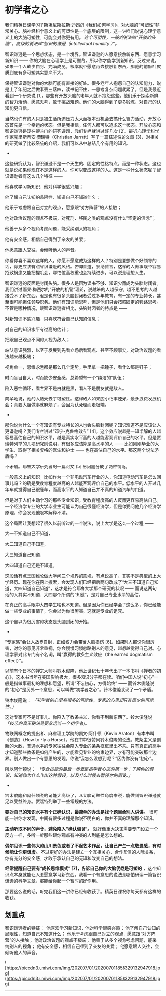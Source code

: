 # 初学者之心

我们精英日课学习了斯坦尼斯拉斯·迪昂的《我们如何学习》，对大脑的“可塑性”非常关心。脑神经科学意义上的可塑性是一个底层的限制，这一讲咱们说说心理学意义上的大脑可塑性，可能会对你更有用。 *这个可塑性，一般的说法叫“开放的头脑”，高级的说法叫“智识的谦逊（intellectual humility ）”。*

智识谦逊是一个思想状态，是一个境界。智识谦逊的人愿意接触新东西、愿意学习新知识 —— 你的大脑在心理学上是可塑的，所以你才能学到新知识。反过来说，如果一个人故步自封、充满成见，根本就不愿意再去接触新东西，那他的前额叶皮质到底有多可塑其实意义不大。

保持智识谦逊对你的大脑可能有直接的好处。很多老年人抱怨自己的认知能力，说是上了年纪之后做事丢三落四，读书记不住，一思考复杂问题就累了，但是我最近看到一个研究说 [1]，那些有开放头脑的老年人就不抱怨这些。他们乐于探索新鲜的智力活动，愿意思考，敢于挑战难题。他们的大脑得到了更多锻炼，对自己的认知能更自信。

当然也许有的人只是被生活所迫压力太大而根本没机会去搞什么智力活动，开放心态首先是一个幸运的状态。但是我相信，任何人都可以追求这个状态。开放心态和智识谦逊是现在很热门的研究课题，我们专栏就讲过好几次 [2]。最近心理学科学作家克里斯蒂安·贾瑞特（Christian Jarrett）写了一篇综述性的文章 [3]，对相关的研究做了比较系统的介绍，我们可以从中总结几个有用的知识。

*

这些研究认为，智识谦逊不是一个天生的、固定的性格特点，而是一种状态。这也就是说如果你现在不是这样的人，你可以变成这样的人。这是一种什么状态呢？智识谦逊者有这么几个特征 ——

他喜欢学习新知识，他对科学很感兴趣；

他了解自己认知的局限性，知道自己不知道什么；

他乐于考虑跟自己对立的观点，愿意跟“对方阵营”的人接触；

他对政治议题的观点不极端，对死刑、移民之类的观点没有什么“坚定的信念”；

他善于从多个视角考虑问题，能采纳别人的视角；

他有安全感，相信自己得到了亲友的关爱；

他愿意跟人交往，会倾听他人的声音。

你看你喜不喜欢这样的人，你愿不愿意成为这样的人？特别是要想做个好领导的话，你更应该有点智识谦逊的风格。咨诹善道，察纳雅言，这样的人做事既不容易招致祸患又能把握机会，哪怕位高权重也会持续进步，可以说是理想人生。

智识谦逊的反面是封闭头脑。很多人是因为读书不够、知识少而成为头脑封闭者。我们讲过雨果·梅西尔的“开放的机警”理论，说越笨的人越保守，越不思考的人越接受不了新东西。但是也有很多头脑封闭者受过多年教育，有一定的专业特长，甚至很可能担任领导职务。他们有知识能思考，但是他们只会按照固定的套路思考。不管是哪种情况，跟智识谦逊者相比，头脑封闭者的特点是 ——

对新知识不感兴趣，只喜欢符合自己认知的信息；

对自己的知识水平有过高的估计；

把跟自己观点不同的人视为敌人；

站队意识强烈，以至于发展到先看立场后看观点、甚至不顾事实，对政治议题的看法越来越极端；

视角单一，思维永远都是那么几个定势，手里拿一把锤子，看什么都是钉子；

时而盲目自大，时而缺少安全感，总希望有一个“纯洁的”队伍；

陷入恶性循环，看世界不是白就是黑，看人不是朋友就是敌人。

简单地说，他的大脑失去了可塑性。这样的人如果胆小怕事还好，最多浪费发展机会；真要大胆做事就麻烦了，会因为认死理而走极端。

*

那你说为什么一个有知识有专业特长的人也会头脑封闭呢？知识难道不是应该让人更谦逊吗？我们专栏讲过“邓宁-克鲁格效应” [4]，这个效应说越是一知半解的人越容易高估自己的知识水平，越是真实水平高的人越能客观评价自己的水平。但是贾瑞特列举的几项研究则说明，有很多应该算是高水平的人 —— 比如刚刚毕业的大学生、取得了相关资格的医生和护士 —— 也在高估自己的水平。那这两个说法矛盾吗？

不矛盾。耶鲁大学研究者的一篇论文 [5] 把问题分成了两种情况。

一般意义上的知识，比如作为一个非电动汽车行业的人，你知道电动汽车是怎么回事儿吗？的确是受教育程度越高的人越能客观评价自己的水平。低水平的人开过几年车就觉得自己很懂车，而高水平的人知道自己并不真的知道汽车的门道。

但是对于人们主动学习的那些专业知识，受教育程度高的人反而更容易高估自己。一个经济学专业的大学毕业生可能认为自己很懂经济学，但是你要问他几个经济学原理，你会发现他根本解释不清。

这个局面让我想起了很久以前听过的一个说法，说上大学是这么一个过程 ——

大一不知道自己不知道，

大二知道自己不知道，

大三知道自己知道，

大四知道自己还是不知道。

这段话有点王国维论做大学问三个境界的意境，有点说高了，其实不是典型的上大学经历。现在你在网上搜索，会发现人们已经把后两句改成了“大三不知道自己知道，大四知道自己知道”，这才是符合耶鲁大学那个研究的状况 —— 而说这两句话的人其实不知道，大四那个所谓的“知道”，是对自己专业水平的高估。

在真正的高手眼中大四学生啥也不知道。但是因为你已经学会了这么多，你已经能做一些专业的事情了，你会以为你很厉害。这就是专业的诅咒。

这个自以为很厉害的状态是头脑封闭的开始。

*

“专家感”会让人故步自封，正如权力会带给人脑损伤 [6]。如果别人都说你很厉害，对你的意见非常重视，你会慢慢习惯忽略别人的意见，越想越觉得自己对。心理学家对此专门有个名词，叫“赢得的教条主义效应（the earned dogmatism effect）”。

以前有个日本的禅宗大师叫铃木俊隆，他上世纪七十年代出了一本书叫《禅者的初心》，这本书当年在美国影响极大，很多知识分子都在读。咱们中国人说“初心”一般是指做事最初的理想和愿望，所谓“不忘初心，方得始终” —— 而铃木俊隆说的“初心”是另外一个意思，可以叫做“初学者之心”。铃木俊隆发现了一个矛盾。

铃木俊隆说： *「初学者的心里有很多的可能性，专家的心里却只有很少的可能性。」*

这对专家可不是好事儿。你陷入了教条主义，你看不到新东西了。铃木俊隆说 *「技艺的真正秘诀是要永远当一个初学者」。*

物联网概念的提出者、麻省理工学院的凯文·阿什顿（Kevin Ashton）有本书叫《创造》（How to Fly a Horse），他在书中很赞同铃木俊隆的说法。教条主义是创新的大敌，普通水平的专家往往会陷入专业的条条框框里出不来。只有真正的高手才知道那些教条是如何产生的，才能看见专业的约束边界，才有可能突破那个边界。别人做出一个有意思的发现，你说“我怎么没想到呢？”因为你没有“初心”。

所以阿什顿说： *「专业技能的最后一步就是初学者心态的第一步：了解你的假设，知道你为什么作出这种假设，以及什么时候去暂停你的假设。」*

*

铃木俊隆和阿什顿说的可能太高级了，从大脑可塑性角度来说，能做到智识谦逊就足以受益终身。贾瑞特列举了一些常规的方法。

 **要对自己的知识水平有个正确认识，最简单的办法是找个题目给别人讲讲。** 很可能一讲你才发现，中间有很多过程是你说不明白的，你并不真的理解那个知识。

 **主动听取不同的声音，避免陷入“确认偏误”。** 就好像重大决策需要专门设立一个反方一样，多听一听那些跟你观点有冲突的人到底是怎么想的。

 **偶尔见识一些伟大的山川景色或者了不起艺术作品，让自己产生一点敬畏感，有时候能让你更谦虚。** 不过更好的办法是建立一个互相关心、合作互信的人际关系，你有充分的安全感，才敢于承认自己的无知和改变自己的想法。

 **经常提醒自己要有“成长思维模式” [7]，告诉自己你的大脑仍然是可塑的** ，这个知识点本身就能让人更愿意学习新东西。我看一个有意思的说法是哪怕研读一篇智识谦逊的科学文章，都能给你起一个暂时的好作用。

那要这么说的话，听完我们这一讲你已经有收获了。精英日课祝你每天都有这样的收获。

## 划重点

智识谦逊者的特征 ：
他喜欢学习新知识，他对科学很感兴趣；
他了解自己认知的局限性，知道自己不知道什么；
他乐于考虑跟自己对立的观点，愿意跟“对方阵营”的人接触；
他对政治议题的观点不极端；
他善于从多个视角考虑问题，能采纳别人的视角；
他有安全感，相信自己得到了亲友的关爱；
他愿意跟人交往，会倾听他人的声音。

![https://piccdn3.umiwi.com/img/202007/01/202007011858329132947918.jpg](https://piccdn3.umiwi.com/img/202007/01/202007011858329132947918.jpg)

---
